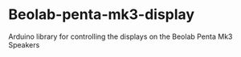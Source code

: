 # Beolab-penta-mk3-display
Arduino library for controlling the displays on the Beolab Penta Mk3 Speakers
